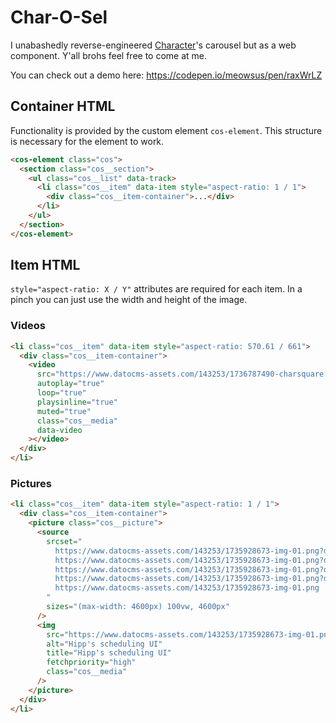 # Char-O-Sel

I unabashedly reverse-engineered [Character](https://character.studio/)'s carousel but as a web component. Y'all brohs feel free to come at me.

You can check out a demo here: https://codepen.io/meowsus/pen/raxWrLZ

## Container HTML

Functionality is provided by the custom element `cos-element`. This structure is necessary for the element to work.

```html
<cos-element class="cos">
  <section class="cos__section">
    <ul class="cos__list" data-track>
      <li class="cos__item" data-item style="aspect-ratio: 1 / 1">
        <div class="cos__item-container">...</div>
      </li>
    </ul>
  </section>
</cos-element>
```

## Item HTML

`style="aspect-ratio: X / Y"` attributes are required for each item. In a pinch you can just use the width and height of the image.

### Videos

```html
<li class="cos__item" data-item style="aspect-ratio: 570.61 / 661">
  <div class="cos__item-container">
    <video
      src="https://www.datocms-assets.com/143253/1736787490-charsquare.mp4"
      autoplay="true"
      loop="true"
      playsinline="true"
      muted="true"
      class="cos__media"
      data-video
    ></video>
  </div>
</li>
```

### Pictures

```html
<li class="cos__item" data-item style="aspect-ratio: 1 / 1">
  <div class="cos__item-container">
    <picture class="cos__picture">
      <source
        srcset="
          https://www.datocms-assets.com/143253/1735928673-img-01.png?dpr=0.2  920w,
          https://www.datocms-assets.com/143253/1735928673-img-01.png?dpr=0.4 1840w,
          https://www.datocms-assets.com/143253/1735928673-img-01.png?dpr=0.6 2760w,
          https://www.datocms-assets.com/143253/1735928673-img-01.png?dpr=0.8 3680w,
          https://www.datocms-assets.com/143253/1735928673-img-01.png         4600w
        "
        sizes="(max-width: 4600px) 100vw, 4600px"
      />
      <img
        src="https://www.datocms-assets.com/143253/1735928673-img-01.png"
        alt="Hipp's scheduling UI"
        title="Hipp's scheduling UI"
        fetchpriority="high"
        class="cos__media"
      />
    </picture>
  </div>
</li>
```
